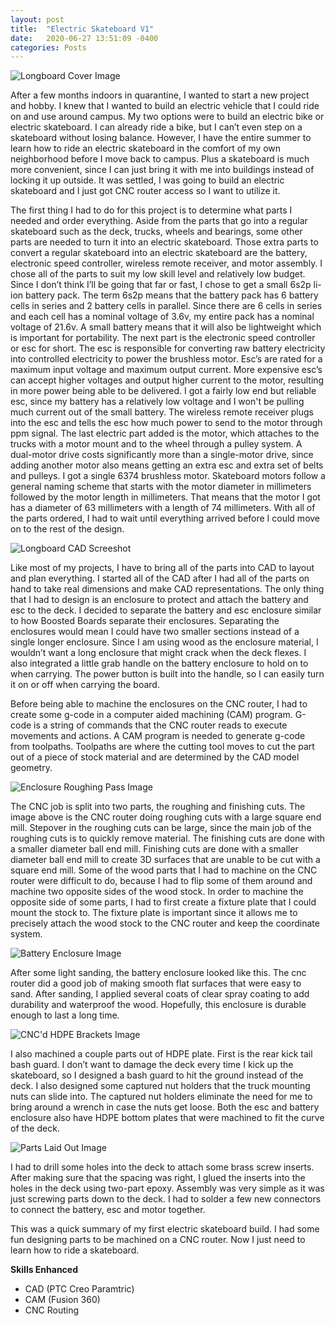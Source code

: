 ```yaml
---
layout: post
title:  "Electric Skateboard V1"
date:   2020-06-27 13:51:09 -0400
categories: Posts
---
```

![Longboard Cover Image](/img/esk8v1_2.jpg)

After a few months indoors in quarantine, I wanted to start a new project and hobby. I knew that I wanted to build an electric vehicle that I could ride on and use around campus. My two options were to build an electric bike or electric skateboard. I can already ride a bike, but I can’t even step on a skateboard without losing balance. However, I have the entire summer to learn how to ride an electric skateboard in the comfort of my own neighborhood before I move back to campus. Plus a skateboard is much more convenient, since I can just bring it with me into buildings instead of locking it up outside. It was settled, I was going to build an electric skateboard and I just got CNC router access so I want to utilize it. 

The first thing I had to do for this project is to determine what parts I needed and order everything. Aside from the parts that go into a regular skateboard such as the deck, trucks,  wheels and bearings, some other parts are needed to turn it into an electric skateboard. Those extra parts to convert a regular skateboard into an electric skateboard are the battery, electronic speed controller, wireless remote receiver, and motor assembly. I chose all of the parts to suit my low skill level and relatively low budget. Since I don’t think I’ll be going that far or fast, I chose to get a small 6s2p li-ion battery pack. The term 6s2p means that the battery pack has 6 battery cells in series and 2 battery cells in parallel. Since there are 6 cells in series and each cell has a nominal voltage of 3.6v, my entire pack has a nominal voltage of 21.6v. A small battery means that it will also be lightweight which is important for portability. The next part is the electronic speed controller or esc for short. The esc is responsible for converting raw battery electricity into controlled electricity to power the brushless motor. Esc’s are rated for a maximum input voltage and maximum output current. More expensive esc’s can accept higher voltages and output higher current to the motor, resulting in more power being able to be delivered. I got a fairly low end but reliable esc, since my battery has a relatively low voltage and I won't be pulling much current out of the small battery. The wireless remote receiver plugs into the esc and tells the esc how much power to send to the motor through ppm signal. The last electric part added is the motor, which attaches to the trucks with a motor mount and to the wheel through a pulley system. A dual-motor drive costs significantly more than a single-motor drive, since adding another motor also means getting an extra esc and extra set of belts and pulleys. I got a single 6374 brushless motor. Skateboard motors follow a general naming scheme that starts with the motor diameter in millimeters followed by the motor length in millimeters. That means that the motor I got has a diameter of 63 millimeters with a length of 74 millimeters. With all of the parts ordered, I had to wait until everything arrived before I could move on to the rest of the design.

![Longboard CAD Screeshot](/img/esk8v1_1.jpg)

Like most of my projects, I have to bring all of the parts into CAD to layout and plan everything. I started all of the CAD after I had all of the parts on hand to take real dimensions and make CAD representations. The only thing that I had to design is an enclosure to protect and attach the battery and esc to the deck. I decided to separate the battery and esc enclosure similar to how Boosted Boards separate their enclosures. Separating the enclosures would mean I could have two smaller sections instead of a single longer enclosure. Since I am using wood as the enclosure material, I wouldn’t want a long enclosure that might crack when the deck flexes. I also integrated a little grab handle on the battery enclosure to hold on to when carrying. The power button is built into the handle, so I can easily turn it on or off when carrying the board. 

Before being able to machine the enclosures on the CNC router, I had to create some g-code in a computer aided machining (CAM) program. G-code is a string of commands that the CNC router reads to execute movements and actions. A CAM program is needed to generate g-code from toolpaths. Toolpaths are where the cutting tool moves to cut the part out of a piece of stock material and are determined by the CAD model geometry.

![Enclosure Roughing Pass Image](/img/esk8v1_3.jpg)

The CNC job is split into two parts, the roughing and finishing cuts. The image above is the CNC router doing roughing cuts with a large square end mill. Stepover in the roughing cuts can be large, since the main job of the roughing cuts is to quickly remove material. The finishing cuts are done with a smaller diameter ball end mill. Finishing cuts are done with a smaller diameter ball end mill to create 3D surfaces that are unable to be cut with a square end mill. Some of the wood parts that I had to machine on the CNC router were difficult to do, because I had to flip some of them around and machine two opposite sides of the wood stock. In order to machine the opposite side of some parts, I had to first create a fixture plate that I could mount the stock to. The fixture plate is important since it allows me to precisely attach the wood stock to the CNC router and keep the coordinate system.

![Battery Enclosure Image](/img/esk8v1_4.jpg)

After some light sanding, the battery enclosure looked like this. The cnc router did a good job of making smooth flat surfaces that were easy to sand. After sanding, I applied several coats of clear spray coating to add durability and waterproof the wood. Hopefully, this enclosure is durable enough to last a long time.

![CNC'd HDPE Brackets Image](/img/esk8v1_6.jpg)

I also machined a couple parts out of HDPE plate. First is the rear kick tail bash guard. I don’t want to damage the deck every time I kick up the skateboard, so I designed a bash guard to hit the ground instead of the deck. I also designed some captured nut holders that the truck mounting nuts can slide into. The captured nut holders eliminate the need for me to bring around a wrench in case the nuts get loose. Both the esc and battery enclosure also have HDPE bottom plates that were machined to fit the curve of the deck. 

![Parts Laid Out Image](/img/esk8v1_5.jpg)

I had to drill some holes into the deck to attach some brass screw inserts. After making sure that the spacing was right, I glued the inserts into the holes in the deck using two-part epoxy. Assembly was very simple as it was just screwing parts down to the deck. I had to solder a few new connectors to connect the battery, esc and motor together.

This was a quick summary of my first electric skateboard build. I had some fun designing parts to be machined on a CNC router. Now I just need to learn how to ride a skateboard.

**Skills Enhanced**
- CAD (PTC Creo Paramtric)
- CAM (Fusion 360)
- CNC Routing